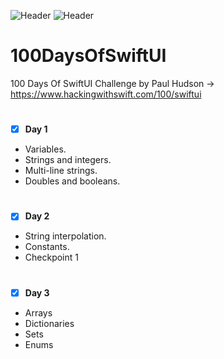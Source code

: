 ![Header](https://img.shields.io/badge/platform-iOS-lightgrey.svg)
![Header](https://img.shields.io/badge/completion-3/100-green.svg)


# 100DaysOfSwiftUI
100 Days Of SwiftUI Challenge by Paul Hudson -> https://www.hackingwithswift.com/100/swiftui


#
 - [x] <b>Day 1</b>
* Variables.
* Strings and integers.
* Multi-line strings.
* Doubles and booleans.

#
 - [x] <b>Day 2</b>
* String interpolation.
* Constants.
* Checkpoint 1

#
 - [x] <b>Day 3</b>
* Arrays
* Dictionaries
* Sets
* Enums

